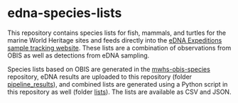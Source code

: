 # edna-species-lists

This repository contains species lists for fish, mammals, and turtles for the marine World Heritage sites and feeds directly into the [eDNA Expeditions sample tracking website](https://samples.ednaexpeditions.org/). These lists are a combination of observations from OBIS as well as detections from eDNA sampling.

Species lists based on OBIS are generated in the [mwhs-obis-species](https://github.com/iobis/mwhs-obis-species) repository, eDNA results are uploaded to this repository (folder [pipeline_results](pipeline_results)), and combined lists are generated using a Python script in this repository as well (folder [lists](lists)). The lists are available as CSV and JSON.